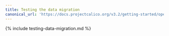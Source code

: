 ```yaml
---
title: Testing the data migration
canonical_url: 'https://docs.projectcalico.org/v3.2/getting-started/openstack/upgrade/test'
---
```


{% include testing-data-migration.md %}
